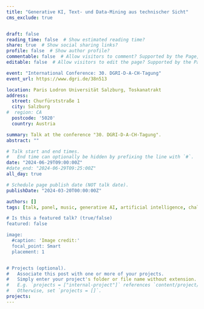 ```yaml
---
title: "Generative KI, Text- und Data-Mining aus technischer Sicht"
cms_exclude: true


draft: false
reading_time: false  # Show estimated reading time?
share: true  # Show social sharing links?
profile: false  # Show author profile?
commentable: false  # Allow visitors to comment? Supported by the Page, Post, and Docs content types.
editable: false  # Allow visitors to edit the page? Supported by the Page, Post, and Docs content types.

event: "International Conference: 30. DGRI-D-A-CH-Tagung"
event_url: https://www.dgri.de/38n513

location: Paris Lodron Universität Salzburg, Toskanatrakt
address:
  street: Churfürststraße 1
  city: Salzburg
#  region: CA
  postcode: '5020'
  country: Austria

summary: Talk at the conference "30. DGRI-D-A-CH-Tagung".
abstract: ""

# Talk start and end times.
#   End time can optionally be hidden by prefixing the line with `#`.
date: "2024-06-29T09:00:00Z"
#date_end: "2024-06-29T09:25:00Z"
all_day: true

# Schedule page publish date (NOT talk date).
publishDate: "2024-03-20T00:00:00Z"

authors: []
tags: [talk, panel, music, generative AI, artificial intelligence, challenges, copyright, droit d'auteurs]

# Is this a featured talk? (true/false)
featured: false

image:
  #caption: 'Image credit:'
  focal_point: Smart
  placement: 1


# Projects (optional).
#   Associate this post with one or more of your projects.
#   Simply enter your project's folder or file name without extension.
#   E.g. `projects = ["internal-project"]` references `content/project/deep-learning/index.md`.
#   Otherwise, set `projects = []`.
projects:
---
```

